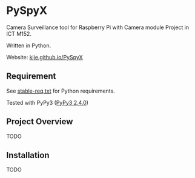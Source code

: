 # PySpyX
Camera Surveillance tool for Raspberry Pi with Camera module Project in ICT M152. 

Written in Python.

Website: [kije.github.io/PySpyX](https://kije.github.io/PySpyX/)

## Requirement
See [stable-req.txt](stable-req.txt) for Python requirements.

Tested with PyPy3 ([PyPy3 2.4.0](http://pypy.org/download.html))


## Project Overview
TODO

## Installation
TODO
